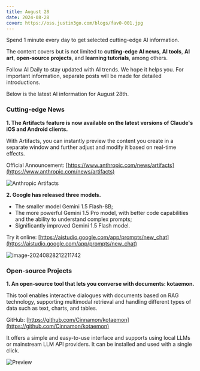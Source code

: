 ```yaml
---
title: August 28
date: 2024-08-28
cover: https://oss.justin3go.com/blogs/fav0-001.jpg
---
```



Spend 1 minute every day to get selected cutting-edge AI information.

The content covers but is not limited to **cutting-edge AI news**, **AI tools**, **AI art**, **open-source projects**, and **learning tutorials**, among others.

Follow AI Daily to stay updated with AI trends. We hope it helps you. For important information, separate posts will be made for detailed introductions.

Below is the latest AI information for August 28th.

### Cutting-edge News

**1. The Artifacts feature is now available on the latest versions of Claude's iOS and Android clients.**

With Artifacts, you can instantly preview the content you create in a separate window and further adjust and modify it based on real-time effects.

Official Announcement: [https://www.anthropic.com/news/artifacts](https://www.anthropic.com/news/artifacts)

![Anthropic Artifacts](https://cdn.jsdelivr.net/gh/freelander/oss@master/ai-daily/2024-08-28/Anthropic%20Artifacts.gif)

**2. Google has released three models.**

- The smaller model Gemini 1.5 Flash-8B;
- The more powerful Gemini 1.5 Pro model, with better code capabilities and the ability to understand complex prompts;
- Significantly improved Gemini 1.5 Flash model.

Try it online: [https://aistudio.google.com/app/prompts/new_chat](https://aistudio.google.com/app/prompts/new_chat)

![image-20240828212211742](https://cdn.jsdelivr.net/gh/freelander/oss@master/baodian/2024-08-28/image-20240828212211742.png)

### Open-source Projects

**1. An open-source tool that lets you converse with documents: kotaemon.**

This tool enables interactive dialogues with documents based on RAG technology, supporting multimodal retrieval and handling different types of data such as text, charts, and tables.

GitHub: [https://github.com/Cinnamon/kotaemon](https://github.com/Cinnamon/kotaemon)

It offers a simple and easy-to-use interface and supports using local LLMs or mainstream LLM API providers. It can be installed and used with a single click.

![Preview](https://cdn.jsdelivr.net/gh/freelander/oss@master/ai-daily/2024-08-28/preview-graph.png)
